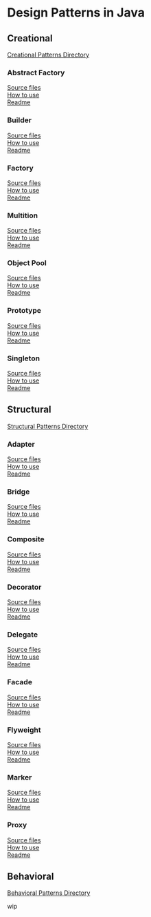# Design Patterns in Java

## Creational
[Creational Patterns Directory](src/main/java/io/barblin/patterns/creational)

### Abstract Factory
[Source files](src/main/java/io/barblin/patterns/creational/abstract_factory) \
[How to use](src/test/java/io/barblin/patterns/creational/abstract_factory/AbstractFactoryTest.java) \
[Readme](src/main/java/io/barblin/patterns/creational/abstract_factory/README.md)

### Builder
[Source files](src/main/java/io/barblin/patterns/creational/builder) \
[How to use](src/test/java/io/barblin/patterns/creational/builder/BuilderTest.java) \
[Readme](src/main/java/io/barblin/patterns/creational/builder/README.md)

### Factory
[Source files](src/main/java/io/barblin/patterns/creational/factory) \
[How to use](src/test/java/io/barblin/patterns/creational/factory/FactoryTest.java) \
[Readme](src/main/java/io/barblin/patterns/creational/factory/README.md)

### Multition
[Source files](src/main/java/io/barblin/patterns/creational/multition) \
[How to use](src/test/java/io/barblin/patterns/creational/multition/MultitionTest.java) \
[Readme](src/main/java/io/barblin/patterns/creational/multition/README.md)

### Object Pool
[Source files](src/main/java/io/barblin/patterns/creational/object_pool) \
[How to use](src/test/java/io/barblin/patterns/creational/object_pool/ObjectPoolTest.java) \
[Readme](src/main/java/io/barblin/patterns/creational/object_pool/README.md)

### Prototype
[Source files](src/main/java/io/barblin/patterns/creational/prototype) \
[How to use](src/test/java/io/barblin/patterns/creational/prototype/PrototypeTest.java) \
[Readme](src/main/java/io/barblin/patterns/creational/prototype/README.md)

### Singleton
[Source files](src/main/java/io/barblin/patterns/creational/singleton) \
[How to use](src/test/java/io/barblin/patterns/creational/singleton/SingletonTest.java) \
[Readme](src/main/java/io/barblin/patterns/creational/singleton/README.md)


## Structural
[Structural Patterns Directory](src/main/java/io/barblin/patterns/structural)


### Adapter
[Source files](src/main/java/io/barblin/patterns/structural/adapter) \
[How to use](src/test/java/io/barblin/patterns/structural/adapter/AdapterTest.java) \
[Readme](src/main/java/io/barblin/patterns/structural/adapter/README.md)

### Bridge
[Source files](src/main/java/io/barblin/patterns/structural/bridge) \
[How to use](src/test/java/io/barblin/patterns/structural/bridge/BridgeTest.java) \
[Readme](src/main/java/io/barblin/patterns/structural/bridge/README.md)

### Composite
[Source files](src/main/java/io/barblin/patterns/structural/composite) \
[How to use](src/test/java/io/barblin/patterns/structural/composite/CompositeTest.java) \
[Readme](src/main/java/io/barblin/patterns/structural/composite/README.md)

### Decorator
[Source files](src/main/java/io/barblin/patterns/structural/decorator) \
[How to use](src/test/java/io/barblin/patterns/structural/decorator/DecoratorTest.java) \
[Readme](src/main/java/io/barblin/patterns/structural/decorator/README.md)

### Delegate
[Source files](src/main/java/io/barblin/patterns/structural/delegate) \
[How to use](src/test/java/io/barblin/patterns/structural/delegate/DelegateTest.java) \
[Readme](src/main/java/io/barblin/patterns/structural/delegate/README.md)

### Facade
[Source files](src/main/java/io/barblin/patterns/structural/facade) \
[How to use](src/test/java/io/barblin/patterns/structural/facade/FacadeTest.java) \
[Readme](src/main/java/io/barblin/patterns/structural/facade/README.md)

### Flyweight
[Source files](src/main/java/io/barblin/patterns/structural/flyweight) \
[How to use](src/test/java/io/barblin/patterns/structural/flyweight/FlyweightTest.java) \
[Readme](src/main/java/io/barblin/patterns/structural/flyweight/README.md)

### Marker
[Source files](src/main/java/io/barblin/patterns/structural/marker) \
[How to use](src/test/java/io/barblin/patterns/structural/marker/MarkerTest.java) \
[Readme](src/main/java/io/barblin/patterns/structural/marker/README.md)

### Proxy
[Source files](src/main/java/io/barblin/patterns/structural/proxy) \
[How to use](src/test/java/io/barblin/patterns/structural/proxy/ProxyTest.java) \
[Readme](src/main/java/io/barblin/patterns/structural/proxy/README.md)

## Behavioral
[Behavioral Patterns Directory](src/main/java/io/barblin/patterns/behavioral)

wip